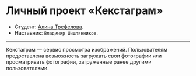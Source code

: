 # Личный проект «Кекстаграм»

* Студент: [Алина Трефелова](https://up.htmlacademy.ru/univer-js1/1/user/2219739).
* Наставник: `Владимир Шишлянников`.

---

Кекстаграм — сервис просмотра изображений. Пользователям предоставлена возможность загружать свои фотографии или просматривать фотографии, загруженные ранее другими пользователями.
